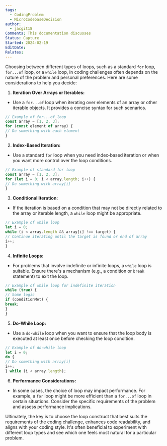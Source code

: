```yaml
---
tags:
  - CodingProblem
  - MicroCodebaseDecision
author:
  - jacgit18
Comments: This documentation discusses
Status: Capture
Started: 2024-02-19
EditDate: 
Relates:
---
```

Choosing between different types of loops, such as a standard `for` loop, `for...of` loop, or a `while` loop, in coding challenges often depends on the nature of the problem and personal preferences. Here are some considerations to help you decide:  
  
1. **Iteration Over Arrays or Iterables:**  
- Use a `for...of` loop when iterating over elements of an array or other iterable objects. It provides a concise syntax for such scenarios.  
  
```javascript  
// Example of for...of loop  
const array = [1, 2, 3];  
for (const element of array) {  
// Do something with each element  
}  
```  
  
2. **Index-Based Iteration:**  
- Use a standard `for` loop when you need index-based iteration or when you want more control over the loop conditions.  
  
```javascript  
// Example of standard for loop  
const array = [1, 2, 3];  
for (let i = 0; i < array.length; i++) {  
// Do something with array[i]  
}  
```  
  
3. **Conditional Iteration:**  
- If the iteration is based on a condition that may not be directly related to the array or iterable length, a `while` loop might be appropriate.  
  
```javascript  
// Example of while loop  
let i = 0;  
while (i < array.length && array[i] !== target) {  
// Continue iterating until the target is found or end of array  
i++;  
}  
```  
  
4. **Infinite Loops:**  
- For problems that involve indefinite or infinite loops, a `while` loop is suitable. Ensure there's a mechanism (e.g., a condition or `break` statement) to exit the loop.  
  
```javascript  
// Example of while loop for indefinite iteration  
while (true) {  
// Some logic  
if (conditionMet) {  
break;  
}  
}  
```  
  
5. **Do-While Loop:**  
- Use a `do-while` loop when you want to ensure that the loop body is executed at least once before checking the loop condition.  
  
```javascript  
// Example of do-while loop  
let i = 0;  
do {  
// Do something with array[i]  
i++;  
} while (i < array.length);  
```  
  
6. **Performance Considerations:**  
- In some cases, the choice of loop may impact performance. For example, a `for` loop might be more efficient than a `for...of` loop in certain situations. Consider the specific requirements of the problem and assess performance implications.  
  
Ultimately, the key is to choose the loop construct that best suits the requirements of the coding challenge, enhances code readability, and aligns with your coding style. It's often beneficial to experiment with different loop types and see which one feels most natural for a particular problem.




